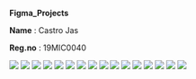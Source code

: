 **Figma_Projects**

**Name** : Castro Jas

**Reg.no** : 19MIC0040





![](Arasan-1)
![](Fortnite_Game_Character)
![](dfgbdfb-1)
![](Concept_Gaming)
![](Concept_gaming_-2)
![](Instagram_post-2_page-0001)
![](Instagram_post_1_compressed_page-0001)
![](Gaming_Team)
![](Full_Logo)
![](Freefire_dashbord)
![](Frame_6)
![](portfolio_page-0001)
![](portfolio_1)
![](Portfolio)
![](NFT_dashbord)
![](Instagram_post_cup_page-0001)


